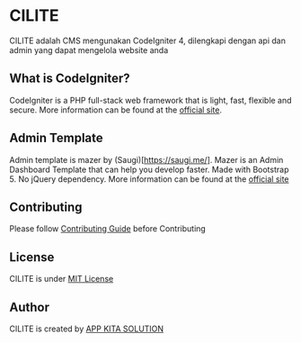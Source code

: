 # CILITE
CILITE adalah CMS mengunakan CodeIgniter 4, dilengkapi dengan api dan admin yang dapat mengelola website anda



## What is CodeIgniter?

CodeIgniter is a PHP full-stack web framework that is light, fast, flexible and secure.
More information can be found at the [official site](http://codeigniter.com).

## Admin Template
Admin template is mazer by (Saugi)[https://saugi.me/]. 
Mazer is an Admin Dashboard Template that can help you develop faster. Made with Bootstrap 5. No jQuery dependency.
More information can be found at the [official site](git@github.com:zuramai/mazer.git)

## Contributing
Please follow [Contributing Guide]() before Contributing

## License
CILITE is under [MIT License](https://github.com/gunantos/cilite/blob/main/LICENSE.md)

## Author
CILITE is created by [APP KITA SOLUTION](https://app-kita.com)